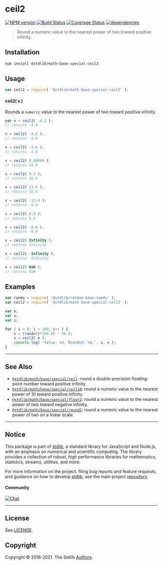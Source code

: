 <!--

@license Apache-2.0

Copyright (c) 2018 The Stdlib Authors.

Licensed under the Apache License, Version 2.0 (the "License");
you may not use this file except in compliance with the License.
You may obtain a copy of the License at

   http://www.apache.org/licenses/LICENSE-2.0

Unless required by applicable law or agreed to in writing, software
distributed under the License is distributed on an "AS IS" BASIS,
WITHOUT WARRANTIES OR CONDITIONS OF ANY KIND, either express or implied.
See the License for the specific language governing permissions and
limitations under the License.

-->

# ceil2

[![NPM version][npm-image]][npm-url] [![Build Status][test-image]][test-url] [![Coverage Status][coverage-image]][coverage-url] [![dependencies][dependencies-image]][dependencies-url]

> Round a numeric value to the nearest power of two toward positive infinity.

<section class="installation">

## Installation

```bash
npm install @stdlib/math-base-special-ceil2
```

</section>

<section class="usage">

## Usage

```javascript
var ceil2 = require( '@stdlib/math-base-special-ceil2' );
```

#### ceil2( x )

Rounds a `numeric` value to the nearest power of two toward positive infinity.

```javascript
var v = ceil2( -4.2 );
// returns -4.0

v = ceil2( -4.5 );
// returns -4.0

v = ceil2( -4.6 );
// returns -4.0

v = ceil2( 9.99999 );
// returns 16.0

v = ceil2( 9.5 );
// returns 16.0

v = ceil2( 13.0 );
// returns 16.0

v = ceil2( -13.0 );
// returns -8.0

v = ceil2( 0.0 );
// returns 0.0

v = ceil2( -0.0 );
// returns -0.0

v = ceil2( Infinity );
// returns Infinity

v = ceil2( -Infinity );
// returns -Infinity

v = ceil2( NaN );
// returns NaN
```

</section>

<!-- /.usage -->

<section class="examples">

## Examples

<!-- eslint no-undef: "error" -->

```javascript
var randu = require( '@stdlib/random-base-randu' );
var ceil2 = require( '@stdlib/math-base-special-ceil2' );

var x;
var v;
var i;

for ( i = 0; i < 100; i++ ) {
    x = (randu()*100.0) - 50.0;
    v = ceil2( x );
    console.log( 'Value: %d. Rounded: %d.', x, v );
}
```

</section>

<!-- /.examples -->

<!-- Section for related `stdlib` packages. Do not manually edit this section, as it is automatically populated. -->

<section class="related">

* * *

## See Also

-   [`@stdlib/math/base/special/ceil`][@stdlib/math/base/special/ceil]: round a double-precision floating-point number toward positive infinity.
-   [`@stdlib/math/base/special/ceil10`][@stdlib/math/base/special/ceil10]: round a numeric value to the nearest power of 10 toward positive infinity.
-   [`@stdlib/math/base/special/floor2`][@stdlib/math/base/special/floor2]: round a numeric value to the nearest power of two toward negative infinity.
-   [`@stdlib/math/base/special/round2`][@stdlib/math/base/special/round2]: round a numeric value to the nearest power of two on a linear scale.

</section>

<!-- /.related -->

<!-- Section for all links. Make sure to keep an empty line after the `section` element and another before the `/section` close. -->


<section class="main-repo" >

* * *

## Notice

This package is part of [stdlib][stdlib], a standard library for JavaScript and Node.js, with an emphasis on numerical and scientific computing. The library provides a collection of robust, high performance libraries for mathematics, statistics, streams, utilities, and more.

For more information on the project, filing bug reports and feature requests, and guidance on how to develop [stdlib][stdlib], see the main project [repository][stdlib].

#### Community

[![Chat][chat-image]][chat-url]

---

## License

See [LICENSE][stdlib-license].


## Copyright

Copyright &copy; 2016-2021. The Stdlib [Authors][stdlib-authors].

</section>

<!-- /.stdlib -->

<!-- Section for all links. Make sure to keep an empty line after the `section` element and another before the `/section` close. -->

<section class="links">

[npm-image]: http://img.shields.io/npm/v/@stdlib/math-base-special-ceil2.svg
[npm-url]: https://npmjs.org/package/@stdlib/math-base-special-ceil2

[test-image]: https://github.com/stdlib-js/math-base-special-ceil2/actions/workflows/test.yml/badge.svg
[test-url]: https://github.com/stdlib-js/math-base-special-ceil2/actions/workflows/test.yml

[coverage-image]: https://img.shields.io/codecov/c/github/stdlib-js/math-base-special-ceil2/main.svg
[coverage-url]: https://codecov.io/github/stdlib-js/math-base-special-ceil2?branch=main

[dependencies-image]: https://img.shields.io/david/stdlib-js/math-base-special-ceil2.svg
[dependencies-url]: https://david-dm.org/stdlib-js/math-base-special-ceil2/main

[chat-image]: https://img.shields.io/gitter/room/stdlib-js/stdlib.svg
[chat-url]: https://gitter.im/stdlib-js/stdlib/

[stdlib]: https://github.com/stdlib-js/stdlib

[stdlib-authors]: https://github.com/stdlib-js/stdlib/graphs/contributors

[stdlib-license]: https://raw.githubusercontent.com/stdlib-js/math-base-special-ceil2/main/LICENSE

<!-- <related-links> -->

[@stdlib/math/base/special/ceil]: https://github.com/stdlib-js/math-base-special-ceil

[@stdlib/math/base/special/ceil10]: https://github.com/stdlib-js/math-base-special-ceil10

[@stdlib/math/base/special/floor2]: https://github.com/stdlib-js/math-base-special-floor2

[@stdlib/math/base/special/round2]: https://github.com/stdlib-js/math-base-special-round2

<!-- </related-links> -->

</section>

<!-- /.links -->
